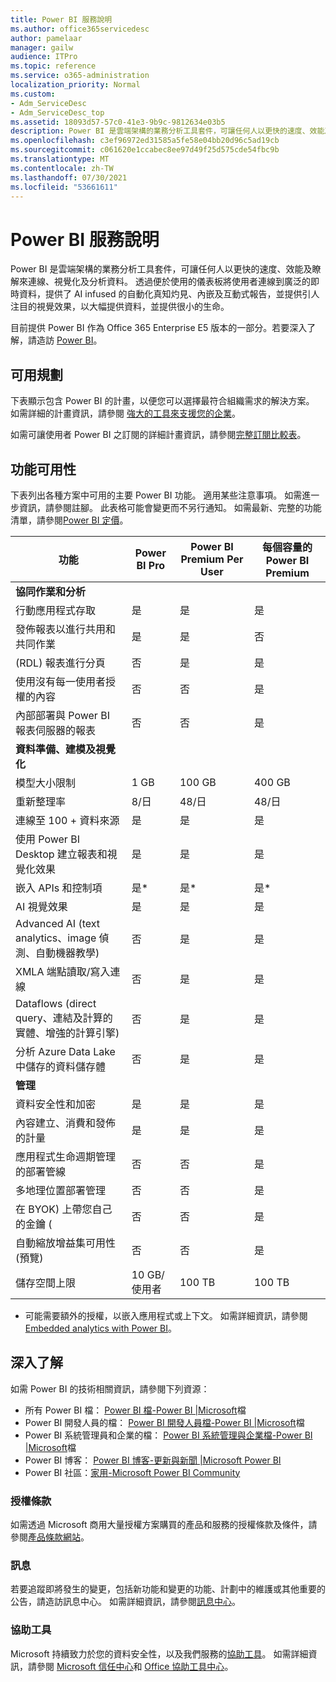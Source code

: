 ```yaml
---
title: Power BI 服務說明
ms.author: office365servicedesc
author: pamelaar
manager: gailw
audience: ITPro
ms.topic: reference
ms.service: o365-administration
localization_priority: Normal
ms.custom:
- Adm_ServiceDesc
- Adm_ServiceDesc_top
ms.assetid: 18093d57-57c0-41e3-9b9c-9812634e03b5
description: Power BI 是雲端架構的業務分析工具套件，可讓任何人以更快的速度、效能及瞭解來連線、視覺化及分析資料。 該服務透過方便使用的儀表板將使用者連結到廣泛的即時資料、提供互動式報表與無可比擬的的視覺化效果，讓資料栩栩如生。
ms.openlocfilehash: c3ef96972ed31585a5fe58e04bb20d96c5ad19cb
ms.sourcegitcommit: c061620e1ccabec8ee97d49f25d575cde54fbc9b
ms.translationtype: MT
ms.contentlocale: zh-TW
ms.lasthandoff: 07/30/2021
ms.locfileid: "53661611"
---
```

# <a name="power-bi-service-description"></a>Power BI 服務說明

Power BI 是雲端架構的業務分析工具套件，可讓任何人以更快的速度、效能及瞭解來連線、視覺化及分析資料。 透過便於使用的儀表板將使用者連線到廣泛的即時資料，提供了 AI infused 的自動化真知灼見、內嵌及互動式報告，並提供引人注目的視覺效果，以大幅提供資料，並提供很小的生命。

目前提供 Power BI 作為 Office 365 Enterprise E5 版本的一部分。若要深入了解，請造訪 [Power BI](https://powerbi.microsoft.com)。

## <a name="available-plans"></a>可用規劃

下表顯示包含 Power BI 的計畫，以便您可以選擇最符合組織需求的解決方案。 如需詳細的計畫資訊，請參閱 [強大的工具來支援您的企業](https://www.microsoft.com/microsoft-365/enterprise/compare-office-365-plans)。

如需可讓使用者 Power BI 之訂閱的詳細計畫資訊，請參閱[完整訂閱比較表](https://www.microsoft.com/microsoft-365/compare-microsoft-365-enterprise-plans)。

## <a name="feature-availability"></a>功能可用性

下表列出各種方案中可用的主要 Power BI 功能。 適用某些注意事項。 如需進一步資訊，請參閱註腳。 此表格可能會變更而不另行通知。 如需最新、完整的功能清單，請參閱[Power BI 定價](https://powerbi.microsoft.com/pricing/)。

| 功能 | Power BI Pro | Power BI Premium Per User | 每個容量的 Power BI Premium |
|---------|--------------|---------------------------|-------------------------------|
| **協同作業和分析** | | | |
| 行動應用程式存取 | 是 | 是 | 是 |
| 發佈報表以進行共用和共同作業 | 是 | 是 | 否 |
|  (RDL) 報表進行分頁 | 否 | 是 | 是 |
| 使用沒有每一使用者授權的內容 | 否 | 否 | 是 |
| 內部部署與 Power BI 報表伺服器的報表 | 否 | 否 | 是 |
| **資料準備、建模及視覺化** | | | |
| 模型大小限制 | 1 GB | 100 GB | 400 GB |
| 重新整理率 | 8/日 | 48/日 | 48/日 |
| 連線至 100 + 資料來源 | 是 | 是 | 是 |
| 使用 Power BI Desktop 建立報表和視覺化效果 | 是 | 是 | 是 |
| 嵌入 APIs 和控制項 | 是* | 是* | 是* |
| AI 視覺效果 | 是 | 是 | 是 |
| Advanced AI (text analytics、image 偵測、自動機器教學)  | 否 | 是 | 是 |
| XMLA 端點讀取/寫入連線 | 否 | 是 | 是 |
| Dataflows (direct query、連結及計算的實體、增強的計算引擎)  | 否 | 是 | 是 |
| 分析 Azure Data Lake 中儲存的資料儲存體 | 否 | 是 | 是 |
| **管理** | | | |
| 資料安全性和加密 | 是 | 是 | 是 |
| 內容建立、消費和發佈的計量 | 是 | 是 | 是 |
| 應用程式生命週期管理的部署管線 | 否 | 否 | 是 |
| 多地理位置部署管理 | 否 | 否 | 是 |
| 在 BYOK) 上帶您自己的金鑰 ( | 否 | 否 | 是 |
| 自動縮放增益集可用性 (預覽)  | 否 | 否 | 是 |
| 儲存空間上限 | 10 GB/使用者 | 100 TB | 100 TB |

* 可能需要額外的授權，以嵌入應用程式或上下文。 如需詳細資訊，請參閱[Embedded analytics with Power BI](/power-bi/developer/embedded/embedding)。

## <a name="learn-more"></a>深入了解

如需 Power BI 的技術相關資訊，請參閱下列資源：

- 所有 Power BI 檔： [Power BI 檔-Power BI |Microsoft](/power-bi/)檔
- Power BI 開發人員的檔： [Power BI 開發人員檔-Power BI |Microsoft](/power-bi/developer/)檔
- Power BI 系統管理員和企業的檔： [Power BI 系統管理與企業檔-Power BI |Microsoft](/power-bi/admin/)檔
- Power BI 博客： [Power BI 博客-更新與新聞 |Microsoft Power BI](https://powerbi.microsoft.com/blog/)
- Power BI 社區：[家用-Microsoft Power BI Community](https://community.powerbi.com/)

### <a name="licensing-terms"></a>授權條款

如需透過 Microsoft 商用大量授權方案購買的產品和服務的授權條款及條件，請參閱[產品條款網站](https://www.microsoft.com/licensing/terms/)。 

### <a name="messaging"></a>訊息

若要追蹤即將發生的變更，包括新功能和變更的功能、計劃中的維護或其他重要的公告，請造訪訊息中心。 如需詳細資訊，請參閱[訊息中心](/microsoft-365/admin/manage/message-center)。

### <a name="accessibility"></a>協助工具

Microsoft 持續致力於您的資料安全性，以及我們服務的[協助工具](https://www.microsoft.com/trust-center/compliance/accessibility)。 如需詳細資訊，請參閱 [Microsoft 信任中心](https://www.microsoft.com/trust-center)和 [Office 協助工具中心](https://support.microsoft.com/office/office-accessibility-center-resources-for-people-with-disabilities-ecab0fcf-d143-4fe8-a2ff-6cd596bddc6d)。

